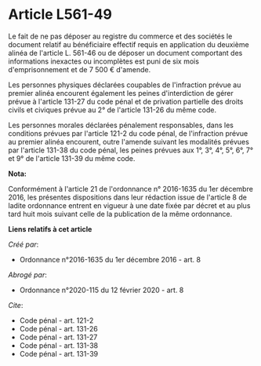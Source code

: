 # Article L561-49

Le fait de ne pas déposer au registre du commerce et des sociétés le document relatif au bénéficiaire effectif requis en
application du deuxième alinéa de l'article L. 561-46 ou de déposer un document comportant des informations inexactes ou
incomplètes est puni de six mois d'emprisonnement et de 7 500 € d'amende. 

Les personnes physiques déclarées coupables de l'infraction prévue au premier alinéa encourent également les peines
d'interdiction de gérer prévue à l'article 131-27 du code pénal et de privation partielle des droits civils et civiques
prévue au 2° de l'article 131-26 du même code. 

Les personnes morales déclarées pénalement responsables, dans les conditions prévues par l'article 121-2 du code pénal, de
l'infraction prévue au premier alinéa encourent, outre l'amende suivant les modalités prévues par l'article 131-38 du code
pénal, les peines prévues aux 1°, 3°, 4°, 5°, 6°, 7° et 9° de l'article 131-39 du même code.

**Nota:**

Conformément à l'article 21 de l'ordonnance n° 2016-1635 du 1er décembre 2016, les présentes dispositions dans leur rédaction
issue de l'article 8 de ladite ordonnance entrent en vigueur à une date fixée par décret et au plus tard huit mois suivant
celle de la publication de la même ordonnance.

**Liens relatifs à cet article**

_Créé par_:

  - Ordonnance n°2016-1635 du 1er décembre 2016 - art. 8

_Abrogé par_:

  - Ordonnance n°2020-115 du 12 février 2020 - art. 8

_Cite_:

  - Code pénal - art. 121-2
  - Code pénal - art. 131-26
  - Code pénal - art. 131-27
  - Code pénal - art. 131-38
  - Code pénal - art. 131-39
